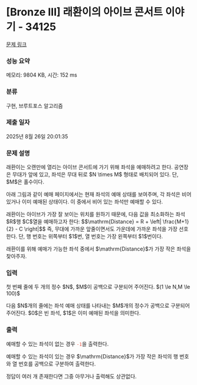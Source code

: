 # [Bronze III] 래환이의 아이브 콘서트 이야기 - 34125 

[문제 링크](https://www.acmicpc.net/problem/34125) 

### 성능 요약

메모리: 9804 KB, 시간: 152 ms

### 분류

구현, 브루트포스 알고리즘

### 제출 일자

2025년 8월 26일 20:01:35

### 문제 설명

<p>래환이는 오랜만에 열리는 아이브 콘서트에 가기 위해 좌석을 예매하려고 한다. 공연장은 무대가 앞에 있고, 좌석은 무대 뒤로 $N \times M$ 형태로 배치되어 있다. 단, $M$은 홀수이다.</p>

<p>아래 그림과 같이 예매 페이지에서는 현재 좌석의 예매 상태를 보여주며, 각 좌석은 비어 있거나 이미 예매된 상태이다. 이 중에서 비어 있는 좌석만 예매할 수 있다.</p>

<p>래환이는 아이브가 가장 잘 보이는 위치를 원하기 때문에, 다음 값을 최소화하는 좌석 $R$행 $C$열을 예매하고자 한다: $$\mathrm{Distance} = R + \left| \frac{M+1}{2} - C \right|$$ 즉, 무대에 가까운 앞줄이면서도 가운데에 가까운 좌석을 가장 선호한다. 단, 행 번호는 위쪽부터 $1$번, 열 번호는 가장 왼쪽부터 $1$번이다.</p>

<p>래환이를 위해 예매가 가능한 좌석 중에서 $\mathrm{Distance}$가 가장 작은 좌석을 찾아주자.</p>

### 입력 

 <p>첫 번째 줄에 두 개의 정수 $N$, $M$이 공백으로 구분되어 주어진다. $(1 \le N,M \le 100)$</p>

<p>다음 $N$개의 줄에는 좌석 예매 상태를 나타내는 $M$개의 정수가 공백으로 구분되어 주어진다. $0$은 빈 좌석, $1$은 이미 예매된 좌석을 의미한다.</p>

### 출력 

 <p>예매할 수 있는 좌석이 없는 경우 <span style="color:#e74c3c;"><code>-1</code></span>을 출력한다.</p>

<p>예매할 수 있는 좌석이 있는 경우 $\mathrm{Distance}$가 가장 작은 좌석의 행 번호와 열 번호를 공백으로 구분하여 출력한다.</p>

<p>정답이 여러 개 존재한다면 그중 아무거나 출력해도 상관없다.</p>

